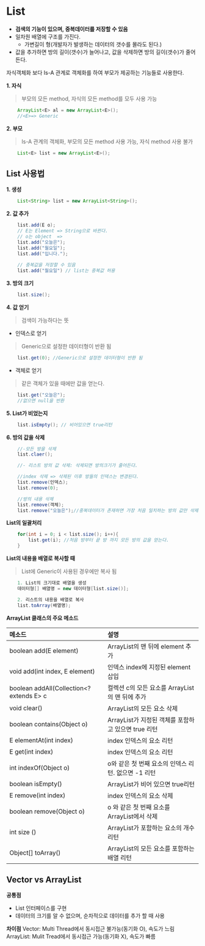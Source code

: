 # List
- **검색의 기능이 있으며, 중복데이터를 저장할 수 있음**
- 일차원 배열에 구조를 가진다.
    - 가변길이 형(개발자가 발생하는 데이터의 갯수를 몰라도 된다.)
- 값을 추가하면 방의 길이(갯수)가 늘어나고, 값을 삭제하면 방의 길이(갯수)가 줄어든다.


자식객체화 보다 Is-A 관계로 객체화를 하여 부모가 제공하는 기능들로 사용한다.

**1. 자식**
> 부모의 모든 method, 자식의 모든 method를 모두 사용 가능
```java
    ArrayList<E> al = new ArrayList<E>();
    //<E>=> Generic
```
**2. 부모**
> Is-A 관계의 객체화, 부모의 모든 method 사용 가능, 자식 method 사용 불가
```java
    List<E> list = new ArrayList<E>();
```

## List 사용법
**1. 생성**
```java
    List<String> list = new ArrayList<String>();
```

**2. 값 추가**
```java
    list.add(E o);
    // E는 Element => String으로 바뀐다.
    // o는 object  => 
    list.add("오늘은");
    list.add("월요일");
    list.add("입니다.");
    
    // 중복값을 저장할 수 있음
    list.add("월요일") // list는 중복값 허용
```

**3. 방의 크기**
```java
    list.size();
```

**4. 값 얻기**
> 검색이 가능하다는 뜻

- 인덱스로 얻기
> Generic으로 설정한 데이터형이 반환 됨
```java
    list.get(0); //Generic으로 설정한 데이터형이 반환 됨
```

- 객체로 얻기
> 같은 객체가 있을 때에만 값을 얻는다.
```java
    list.get("오늘은"); 
    //없으면 null을 반환
```

**5. List가 비었는지**
```java
    list.isEmpty(); // 비어있으면 true리턴
```

**6. 방의 값을 삭제**
```java
    //-모든 방을 삭제
    list.claer();

    //- 리스트 방의 값 삭제: 삭제되면 방의크기가 줄어든다.

    //index 삭제 => 삭제된 이후 방들의 인덱스는 변경된다.
    list.remove(인덱스);
    list.remove(0);

    //방의 내용 삭제
    list.remove(객체);
    list.remove("오늘은");//중복데이터가 존재하면 가장 처음 일치하는 방의 값만 삭제
```

**List의 일괄처리**
```java
    for(int i = 0; i < list.size(); i++){
        list.get(i); //처음 방부터 끝 방 까지 모든 방의 값을 얻는다.
    }
```

**List의 내용을 배열로 복사할 때**
> List에 Generic이 사용된 경우에만 복사 됨
```java
    1. List의 크기대로 배열을 생성
    데이터형[] 배열명 = new 데이터형[list.size()];

    2. 리스트의 내용을 배열로 복사
    list.toArray(배열명);

```
**ArrayList<E> 클래스의 주요 메소드**

|메소드|설명|
|:----|:----|
|boolean add(E element)|ArrayList의 맨 뒤에 element 추가|
|void add(int index, E element)|인덱스 index에 지정된 element 삽입|
|boolean addAll(Collection<? extends E> c|컬렉션 c의 모든 요소를 ArrayList의 맨 뒤에 추가|
|void clear()|ArrayList의 모든 요소 삭제|
|boolean contains(Object o)|ArrayList가 지정된 객체를 포함하고 있으면 true 리턴|
|E elementAt(int index)|index 인덱스의 요소 리턴|
|E get(int index)|index 인덱스의 요소 리턴|
|int indexOf(Object o)|o와 같은 첫 번째 요소의 인덱스 리턴. 없으면 -1 리턴|
|boolean isEmpty()|ArrayList가 비어 있으면 true리턴|
|E remove(int index)| index 인덱스의 요소 삭제|
|boolean remove(Object o)|o 와 같은 첫 번째 요소를 ArrayList에서 삭제|
|int size () | ArrayList가 포함하는 요소의 개수 리턴|
|Object[] toArray()|ArrayList의 모든 요소를 포함하는 배열 리턴|

## Vector<E> vs ArrayList<E>

**공통점**
- List<E> 인터페이스를 구현
- 데이터의 크기를 알 수 없으며, 순차적으로 데이터를 추가 할 때 사용


**차이점**
Vector: Multi Thread에서 동시접근 불가능(동기화 O), 속도가 느림
ArrayList: Mulit Tread에서 동시접근 가능(동기화 X), 속도가 빠름
